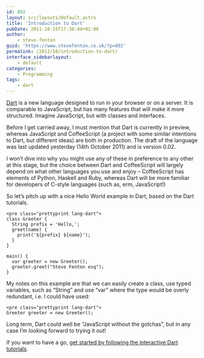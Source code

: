 ```yaml
---
id: 892
layout: src/layouts/Default.astro
title: 'Introduction to Dart'
pubDate: 2011-10-15T17:36:44+01:00
author:
    - steve-fenton
guid: 'https://www.stevefenton.co.uk/?p=892'
permalink: /2011/10/introduction-to-dart/
interface_sidebarlayout:
    - default
categories:
    - Programming
tags:
    - dart
---
```


[Dart](https://www.dartlang.org/) is a new language designed to run in your browser or on a server. It is comparable to JavaScript, but has many features that will make it more structured. Imagine JavaScript, but with classes and interfaces.

Before I get carried away, I must mention that Dart is currently in preview, whereas JavaScript and CoffeeScript (a project with some similar intentions to Dart, but different ideas) are both in production. The draft of the language was last updated yesterday (14th October 2011) and is version 0.02.

I won’t dive into why you might use any of these in preference to any other at this stage, but the choice between Dart and CoffeeScript will largely depend on what other languages you use and enjoy – CoffeeScript has elements of Python, Haskell and Ruby, whereas Dart will be more familiar for developers of C-style languages (such as, erm, JavaScript!)

So let’s pitch up with a nice Hello World example in Dart, based on the Dart tutorials.

```
<pre class="prettyprint lang-dart">
class Greeter {
  String prefix = 'Hello,';
  greet(name) {
    print('${prefix} ${name}');
  }
}

main() {
  var greeter = new Greeter();
  greeter.greet("Steve Fenton esq");
}
```

My notes on this example are that we can easily create a class, use typed variables, such as “String” and use “var” where the type would be overly redundant, i.e. I could have used:

```
<pre class="prettyprint lang-dart">
Greeter greeter = new Greeter();
```

Long term, Dart could well be “JavaScript without the gotchas”, but in any case I’m looking forward to trying it out!

If you want to have a go, [get started by following the interactive Dart tutorials](https://www.dartlang.org/guides/get-started).